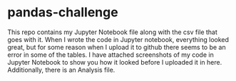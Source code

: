 # pandas-challenge

This repo contains my Jupyter Notebook file along with the csv file that goes with it. When I wrote the code in Jupyter notebook, everything looked great, but for some reason when I upload it to github there seems to be an error in some of the tables. I have attached screenshots of my code in Jupyter Notebook to show you how it looked before I uploaded it in here. Additionally, there is an Analysis file.
